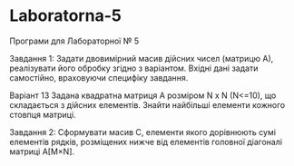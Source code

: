 # Laboratorna-5
Програми для Лабораторної № 5

Завдання 1:
Задати двовимірний масив дійсних чисел (матрицю А), реалізувати його обробку згідно з варіантом. Вхідні дані задати самостійно, враховуючи специфіку завдання.

Варіант 13 
Задана квадратна матриця А розміром N х N (N<=10), що складається з дійсних елементів. Знайти найбільші елементи кожного стовпця матриці.


Завдання 2:
Сформувати масив С, елементи якого дорівнюють сумі елементів рядків, розміщених нижче від елементів головної діагоналі матриці A[M×N]. 
